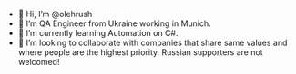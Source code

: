 - 👋 Hi, I’m @olehrush
- 👀 I’m QA  Engineer from Ukraine working in Munich. 
- 🌱 I’m currently learning Automation on C#. 
- 💞️ I’m looking to collaborate with companies that share same values and where people are the highest priority. Russian supporters are not welcomed!


<!---
olehrush/olehrush is a ✨ special ✨ repository because its `README.md` (this file) appears on your GitHub profile.
You can click the Preview link to take a look at your changes.
--->
